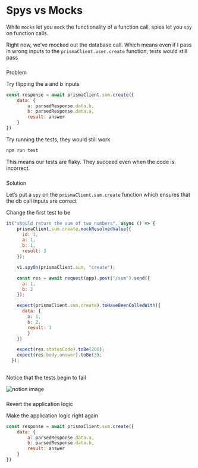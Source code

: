 # Spys vs Mocks

While `mocks` let you `mock` the functionality of a function call, spies let you `spy` on function calls.

Right now, we’ve mocked out the database call. Which means even if I pass in wrong inputs to the `prismaClient.user.create` function, tests would still pass

### 

[](#5d4b87d60c604c29ac38495722d7fc5d "Problem")Problem

Try flipping the a and b inputs

```javascript
const response = await prismaClient.sum.create({
    data: {
        a: parsedResponse.data.b,
        b: parsedResponse.data.a,
        result: answer
    }
})
```

Try running the tests, they would still work

```javascript
npm run test
```

This means our tests are flaky. They succeed even when the code is incorrect.

### 

[](#6f635d54e2af45c18e31ee0a9cf90e4c "Solution")Solution

Let’s put a `spy` on the `prismaClient.sum.create` function which ensures that the db call inputs are correct

Change the first test to be

```javascript
it("should return the sum of two numbers", async () => {
    prismaClient.sum.create.mockResolvedValue({
      id: 1,
      a: 1,
      b: 1,
      result: 3
    });

    vi.spyOn(prismaClient.sum, "create");

    const res = await request(app).post("/sum").send({
      a: 1,
      b: 2
    });

    expect(prismaClient.sum.create).toHaveBeenCalledWith({
      data: {
        a: 1,
        b: 2,
        result: 3
        }
    })

    expect(res.statusCode).toBe(200);
    expect(res.body.answer).toBe(3);
  });
 
```

Notice that the tests begin to fail

![notion image](https://www.notion.so/image/https%3A%2F%2Fprod-files-secure.s3.us-west-2.amazonaws.com%2F085e8ad8-528e-47d7-8922-a23dc4016453%2Fb80b37b8-dc5f-4167-b97c-05244bdcecf1%2FScreenshot_2024-05-12_at_3.47.31_PM.png?table=block&id=1502eb10-9ec3-4eb2-9138-13cd7f057fa0&cache=v2)

### 

[](#b847787417564e35ab94a069587defd7 "Revert the application logic")Revert the application logic

Make the application logic right again

```javascript
const response = await prismaClient.sum.create({
    data: {
        a: parsedResponse.data.a,
        b: parsedResponse.data.b,
        result: answer
    }
})
```
